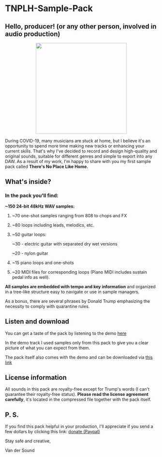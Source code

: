# TNPLH-Sample-Pack
## Hello, producer! (or any other person, involved in audio production)
<p align="center">
 <img src="https://github.com/vandersound/TNPLH-Sample-Pack/blob/master/Cover/VDS%20TNPLH%20cover.png" width="300">
</p>

During COVID-19, many musicians are stuck at home, but I believe it's an opportunity to spend more time making new tracks or enhancing your current skills. That's why I've decided to record and design high-quality and original sounds, suitable for different genres and simple to export into any DAW. As a result of my work, I'm happy to share with you my first sample pack called **There's No Place Like Home.**

## What's inside?
### In the pack you'll find:
**~150 24-bit 48kHz WAV samples:**
1. ~70 one-shot samples ranging from 808 to chops and FX
2. ~80 loops including leads, melodics, etc.
3. ~50 guitar loops: 

	~30  - electric guitar with separated dry wet versions
  
	~20  - nylon guitar 
4. ~15 piano loops and one-shots
5. ~20 MIDI files for corresponding loops (Piano MIDI includes sustain pedal info as well).

**All samples are embedded with tempo and key information** and organized in a tree-like structure easy to navigate or use in sample managers.

As a bonus, there are several phrases by Donald Trump emphasizing the necessity to comply with quarantine rules.


## Listen and download

You can get a taste of the pack by listening to the demo [here]

[here]: https://youtu.be/YOX4MOshX6c

In the demo track I used samples only from this pack to give you a clear picture of what you can expect from them.

The pack itself also comes with the demo and can be downloaded via [this link]

[this link]: https://www.dropbox.com/s/o0nq0at3om529ij/Van%20der%20Sound%20-%20There%27s%20No%20Place%20Like%20Home.7z?dl=0

## License information
All sounds in this pack are royalty-free except for Trump's words (I can't guarantee their royalty-free status). **Please read the license agreement carefully**, it's located in the compressed file together with the pack itself.


## P. S.
If you find this pack helpful in your production, I'll appreciate if you send a few dollars by clicking this link: [donate (Paypal)]

[donate (Paypal)]: https://www.paypal.com/cgi-bin/webscr?cmd=_s-xclick&hosted_button_id=4H8F7P22EEM8G

Stay safe and creative,

Van der Sound




